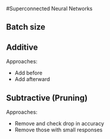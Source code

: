 #Superconnected Neural Networks

## Batch size

## Additive

Approaches:
- Add before
- Add afterward

## Subtractive (Pruning)

Approaches:
- Remove and check drop in accuracy
- Remove those with small responses